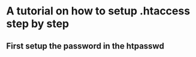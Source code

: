 <!-- TODO Readme -->
# A tutorial on how to setup .htaccess step by step


## First setup the password in the htpasswd

```

```